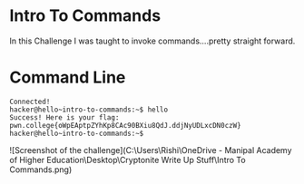 # Intro To Commands
In this Challenge I was taught to invoke commands....pretty straight forward.
# Command Line
```
Connected!
hacker@hello~intro-to-commands:~$ hello
Success! Here is your flag:
pwn.college{oWpEAptpZYhKp8CAc90BXiu8QdJ.ddjNyUDLxcDN0czW}
hacker@hello~intro-to-commands:~$
```
![Screenshot of the challenge](C:\Users\Rishi\OneDrive - Manipal Academy of Higher Education\Desktop\Cryptonite Write Up Stuff\Intro To Commands.png)
